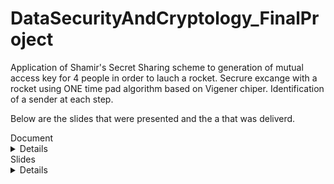 # DataSecurityAndCryptology_FinalProject

 Application of Shamir's Secret Sharing scheme to generation of mutual access key for 4 people in order to lauch a rocket.
 Secrure excange with a rocket using ONE time pad algorithm based on Vigener  chiper.
 Identification of a sender at each step.


Below are the slides that were presented and the a that was deliverd.


  <summary>Document</summary><details>
  <img src="https://github.com/JonnyGov/DataSecurityAndCryptology_FinalProject/blob/main/extra/doc/Securely%20Launched%20Rocket-1.png">
  <img src="https://github.com/JonnyGov/DataSecurityAndCryptology_FinalProject/blob/main/extra/doc/Securely%20Launched%20Rocket-2.png">
  <img src="https://github.com/JonnyGov/DataSecurityAndCryptology_FinalProject/blob/main/extra/doc/Securely%20Launched%20Rocket-3.png">
</details>



  <summary>Slides</summary><details>
  <img src="https://github.com/JonnyGov/DataSecurityAndCryptology_FinalProject/blob/main/extra/slides/Securely%20Launched%20Rocket-01.png">
  <img src="https://github.com/JonnyGov/DataSecurityAndCryptology_FinalProject/blob/main/extra/slides/Securely%20Launched%20Rocket-02.png">
  <img src="https://github.com/JonnyGov/DataSecurityAndCryptology_FinalProject/blob/main/extra/slides/Securely%20Launched%20Rocket-03.png">
  <img src="https://github.com/JonnyGov/DataSecurityAndCryptology_FinalProject/blob/main/extra/slides/Securely%20Launched%20Rocket-04.png">
  <img src="https://github.com/JonnyGov/DataSecurityAndCryptology_FinalProject/blob/main/extra/slides/Securely%20Launched%20Rocket-05.png">
  <img src="https://github.com/JonnyGov/DataSecurityAndCryptology_FinalProject/blob/main/extra/slides/Securely%20Launched%20Rocket-06.png">
  <img src="https://github.com/JonnyGov/DataSecurityAndCryptology_FinalProject/blob/main/extra/slides/Securely%20Launched%20Rocket-07.png">
  <img src="https://github.com/JonnyGov/DataSecurityAndCryptology_FinalProject/blob/main/extra/slides/Securely%20Launched%20Rocket-08.png">
  <img src="https://github.com/JonnyGov/DataSecurityAndCryptology_FinalProject/blob/main/extra/slides/Securely%20Launched%20Rocket-09.png">
  <img src="https://github.com/JonnyGov/DataSecurityAndCryptology_FinalProject/blob/main/extra/slides/Securely%20Launched%20Rocket-10.png">
  <img src="https://github.com/JonnyGov/DataSecurityAndCryptology_FinalProject/blob/main/extra/slides/Securely%20Launched%20Rocket-11.png">
  <img src="https://github.com/JonnyGov/DataSecurityAndCryptology_FinalProject/blob/main/extra/slides/Securely%20Launched%20Rocket-12.png">
  <img src="https://github.com/JonnyGov/DataSecurityAndCryptology_FinalProject/blob/main/extra/slides/Securely%20Launched%20Rocket-13.png">
  <img src="https://github.com/JonnyGov/DataSecurityAndCryptology_FinalProject/blob/main/extra/slides/Securely%20Launched%20Rocket-14.png">
  <img src="https://github.com/JonnyGov/DataSecurityAndCryptology_FinalProject/blob/main/extra/slides/Securely%20Launched%20Rocket-15.png">
  <img src="https://github.com/JonnyGov/DataSecurityAndCryptology_FinalProject/blob/main/extra/slides/Securely%20Launched%20Rocket-16.png"> 
  <img src="https://github.com/JonnyGov/DataSecurityAndCryptology_FinalProject/blob/main/extra/slides/Securely%20Launched%20Rocket-17.png">
  <img src="https://github.com/JonnyGov/DataSecurityAndCryptology_FinalProject/blob/main/extra/slides/Securely%20Launched%20Rocket-18.png">
  <img src="https://github.com/JonnyGov/DataSecurityAndCryptology_FinalProject/blob/main/extra/slides/Securely%20Launched%20Rocket-19.png">
  <img src="https://github.com/JonnyGov/DataSecurityAndCryptology_FinalProject/blob/main/extra/slides/Securely%20Launched%20Rocket-20.png">
  <img src="https://github.com/JonnyGov/DataSecurityAndCryptology_FinalProject/blob/main/extra/slides/Securely%20Launched%20Rocket-21.png">
  <img src="https://github.com/JonnyGov/DataSecurityAndCryptology_FinalProject/blob/main/extra/slides/Securely%20Launched%20Rocket-22.png">
  <img src="https://github.com/JonnyGov/DataSecurityAndCryptology_FinalProject/blob/main/extra/slides/Securely%20Launched%20Rocket-23.png">
  <img src="https://github.com/JonnyGov/DataSecurityAndCryptology_FinalProject/blob/main/extra/slides/Securely%20Launched%20Rocket-24.png">
  <img src="https://github.com/JonnyGov/DataSecurityAndCryptology_FinalProject/blob/main/extra/slides/Securely%20Launched%20Rocket-25.png">
  <img src="https://github.com/JonnyGov/DataSecurityAndCryptology_FinalProject/blob/main/extra/slides/Securely%20Launched%20Rocket-26.png">
  <img src="https://github.com/JonnyGov/DataSecurityAndCryptology_FinalProject/blob/main/extra/slides/Securely%20Launched%20Rocket-27.png">
  <img src="https://github.com/JonnyGov/DataSecurityAndCryptology_FinalProject/blob/main/extra/slides/Securely%20Launched%20Rocket-28.png">
  <img src="https://github.com/JonnyGov/DataSecurityAndCryptology_FinalProject/blob/main/extra/slides/Securely%20Launched%20Rocket-29.png">
  <img src="https://github.com/JonnyGov/DataSecurityAndCryptology_FinalProject/blob/main/extra/slides/Securely%20Launched%20Rocket-30.png">
  <img src="https://github.com/JonnyGov/DataSecurityAndCryptology_FinalProject/blob/main/extra/slides/Securely%20Launched%20Rocket-31.png">
  <img src="https://github.com/JonnyGov/DataSecurityAndCryptology_FinalProject/blob/main/extra/slides/Securely%20Launched%20Rocket-32.png">
  <img src="https://github.com/JonnyGov/DataSecurityAndCryptology_FinalProject/blob/main/extra/slides/Securely%20Launched%20Rocket-33.png">
  <img src="https://github.com/JonnyGov/DataSecurityAndCryptology_FinalProject/blob/main/extra/slides/Securely%20Launched%20Rocket-34.png">
  <img src="https://github.com/JonnyGov/DataSecurityAndCryptology_FinalProject/blob/main/extra/slides/Securely%20Launched%20Rocket-35.png">
  <img src="https://github.com/JonnyGov/DataSecurityAndCryptology_FinalProject/blob/main/extra/slides/Securely%20Launched%20Rocket-36.png">
  <img src="https://github.com/JonnyGov/DataSecurityAndCryptology_FinalProject/blob/main/extra/slides/Securely%20Launched%20Rocket-37.png">
  <img src="https://github.com/JonnyGov/DataSecurityAndCryptology_FinalProject/blob/main/extra/slides/Securely%20Launched%20Rocket-38.png">
  <img src="https://github.com/JonnyGov/DataSecurityAndCryptology_FinalProject/blob/main/extra/slides/Securely%20Launched%20Rocket-39.png">
  <img src="https://github.com/JonnyGov/DataSecurityAndCryptology_FinalProject/blob/main/extra/slides/Securely%20Launched%20Rocket-40.png">
  <img src="https://github.com/JonnyGov/DataSecurityAndCryptology_FinalProject/blob/main/extra/slides/Securely%20Launched%20Rocket-41.png">
  <img src="https://github.com/JonnyGov/DataSecurityAndCryptology_FinalProject/blob/main/extra/slides/Securely%20Launched%20Rocket-42.png">
  <img src="https://github.com/JonnyGov/DataSecurityAndCryptology_FinalProject/blob/main/extra/slides/Securely%20Launched%20Rocket-43.png">
  <img src="https://github.com/JonnyGov/DataSecurityAndCryptology_FinalProject/blob/main/extra/slides/Securely%20Launched%20Rocket-44.png">
  <img src="https://github.com/JonnyGov/DataSecurityAndCryptology_FinalProject/blob/main/extra/slides/Securely%20Launched%20Rocket-45.png">
  <img src="https://github.com/JonnyGov/DataSecurityAndCryptology_FinalProject/blob/main/extra/slides/Securely%20Launched%20Rocket-46.png">
  <img src="https://github.com/JonnyGov/DataSecurityAndCryptology_FinalProject/blob/main/extra/slides/Securely%20Launched%20Rocket-50.png">
  <img src="https://github.com/JonnyGov/DataSecurityAndCryptology_FinalProject/blob/main/extra/slides/Securely%20Launched%20Rocket-51.png"> 
  <img src="https://github.com/JonnyGov/DataSecurityAndCryptology_FinalProject/blob/main/extra/slides/Securely%20Launched%20Rocket-52.png">
  <img src="https://github.com/JonnyGov/DataSecurityAndCryptology_FinalProject/blob/main/extra/slides/Securely%20Launched%20Rocket-53.png">
  <img src="https://github.com/JonnyGov/DataSecurityAndCryptology_FinalProject/blob/main/extra/slides/Securely%20Launched%20Rocket-54.png">
  <img src="https://github.com/JonnyGov/DataSecurityAndCryptology_FinalProject/blob/main/extra/slides/Securely%20Launched%20Rocket-55.png">
  <img src="https://github.com/JonnyGov/DataSecurityAndCryptology_FinalProject/blob/main/extra/slides/Securely%20Launched%20Rocket-56.png">
  <img src="https://github.com/JonnyGov/DataSecurityAndCryptology_FinalProject/blob/main/extra/slides/Securely%20Launched%20Rocket-57.png">
  <img src="https://github.com/JonnyGov/DataSecurityAndCryptology_FinalProject/blob/main/extra/slides/Securely%20Launched%20Rocket-58.png">
  <img src="https://github.com/JonnyGov/DataSecurityAndCryptology_FinalProject/blob/main/extra/slides/Securely%20Launched%20Rocket-59.png">
  <img src="https://github.com/JonnyGov/DataSecurityAndCryptology_FinalProject/blob/main/extra/slides/Securely%20Launched%20Rocket-60.png">
  <img src="https://github.com/JonnyGov/DataSecurityAndCryptology_FinalProject/blob/main/extra/slides/Securely%20Launched%20Rocket-61.png">
  <img src="https://github.com/JonnyGov/DataSecurityAndCryptology_FinalProject/blob/main/extra/slides/Securely%20Launched%20Rocket-62.png">
  <img src="https://github.com/JonnyGov/DataSecurityAndCryptology_FinalProject/blob/main/extra/slides/Securely%20Launched%20Rocket-63.png">
  <img src="https://github.com/JonnyGov/DataSecurityAndCryptology_FinalProject/blob/main/extra/slides/Securely%20Launched%20Rocket-64.png">
  <img src="https://github.com/JonnyGov/DataSecurityAndCryptology_FinalProject/blob/main/extra/slides/Securely%20Launched%20Rocket-65.png">
  <img src="https://github.com/JonnyGov/DataSecurityAndCryptology_FinalProject/blob/main/extra/slides/Securely%20Launched%20Rocket-66.png">
  <img src="https://github.com/JonnyGov/DataSecurityAndCryptology_FinalProject/blob/main/extra/slides/Securely%20Launched%20Rocket-67.png">   
  <img src="https://github.com/JonnyGov/DataSecurityAndCryptology_FinalProject/blob/main/extra/slides/Securely%20Launched%20Rocket-68.png">
  <img src="https://github.com/JonnyGov/DataSecurityAndCryptology_FinalProject/blob/main/extra/slides/Securely%20Launched%20Rocket-69.png">
  <img src="https://github.com/JonnyGov/DataSecurityAndCryptology_FinalProject/blob/main/extra/slides/Securely%20Launched%20Rocket-70.png">
  <img src="https://github.com/JonnyGov/DataSecurityAndCryptology_FinalProject/blob/main/extra/slides/Securely%20Launched%20Rocket-71.png">
  <img src="https://github.com/JonnyGov/DataSecurityAndCryptology_FinalProject/blob/main/extra/slides/Securely%20Launched%20Rocket-72.png">
  <img src="https://github.com/JonnyGov/DataSecurityAndCryptology_FinalProject/blob/main/extra/slides/Securely%20Launched%20Rocket-73.png">
  <img src="https://github.com/JonnyGov/DataSecurityAndCryptology_FinalProject/blob/main/extra/slides/Securely%20Launched%20Rocket-74.png">
  <img src="https://github.com/JonnyGov/DataSecurityAndCryptology_FinalProject/blob/main/extra/slides/Securely%20Launched%20Rocket-75.png">
  <img src="https://github.com/JonnyGov/DataSecurityAndCryptology_FinalProject/blob/main/extra/slides/Securely%20Launched%20Rocket-76.png">
  <img src="https://github.com/JonnyGov/DataSecurityAndCryptology_FinalProject/blob/main/extra/slides/Securely%20Launched%20Rocket-77.png">
  <img src="https://github.com/JonnyGov/DataSecurityAndCryptology_FinalProject/blob/main/extra/slides/Securely%20Launched%20Rocket-78.png">
  <img src="https://github.com/JonnyGov/DataSecurityAndCryptology_FinalProject/blob/main/extra/slides/Securely%20Launched%20Rocket-79.png">
  <img src="https://github.com/JonnyGov/DataSecurityAndCryptology_FinalProject/blob/main/extra/slides/Securely%20Launched%20Rocket-80.png">
  <img src="https://github.com/JonnyGov/DataSecurityAndCryptology_FinalProject/blob/main/extra/slides/Securely%20Launched%20Rocket-81.png">
  <img src="https://github.com/JonnyGov/DataSecurityAndCryptology_FinalProject/blob/main/extra/slides/Securely%20Launched%20Rocket-82.png">
  <img src="https://github.com/JonnyGov/DataSecurityAndCryptology_FinalProject/blob/main/extra/slides/Securely%20Launched%20Rocket-83.png"> 
  <img src="https://github.com/JonnyGov/DataSecurityAndCryptology_FinalProject/blob/main/extra/slides/Securely%20Launched%20Rocket-84.png">
  <img src="https://github.com/JonnyGov/DataSecurityAndCryptology_FinalProject/blob/main/extra/slides/Securely%20Launched%20Rocket-85.png">
  <img src="https://github.com/JonnyGov/DataSecurityAndCryptology_FinalProject/blob/main/extra/slides/Securely%20Launched%20Rocket-86.png">
  <img src="https://github.com/JonnyGov/DataSecurityAndCryptology_FinalProject/blob/main/extra/slides/Securely%20Launched%20Rocket-87.png">    
</details>

